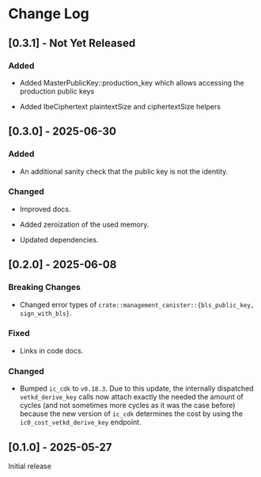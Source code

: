 # Change Log

## [0.3.1] - Not Yet Released

### Added

- Added MasterPublicKey::production_key which allows accessing the production public keys

- Added IbeCiphertext plaintextSize and ciphertextSize helpers

## [0.3.0] - 2025-06-30

### Added

- An additional sanity check that the public key is not the identity.

### Changed

- Improved docs.

- Added zeroization of the used memory.

- Updated dependencies.

## [0.2.0] - 2025-06-08

### Breaking Changes
- Changed error types of `crate::management_canister::{bls_public_key, sign_with_bls}`.

### Fixed
- Links in code docs.

### Changed
- Bumped `ic_cdk` to `v0.18.3`. Due to this update, the internally dispatched `vetkd_derive_key` calls now attach exactly the needed the amount of cycles (and not sometimes more cycles as it was the case before) because the new version of `ic_cdk` determines the cost by using the `ic0_cost_vetkd_derive_key` endpoint.

## [0.1.0] - 2025-05-27

Initial release
